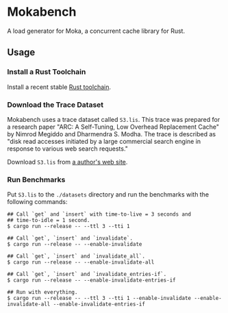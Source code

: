 # Mokabench

A load generator for Moka, a concurrent cache library for Rust.

## Usage

### Install a Rust Toolchain

Install a recent stable [Rust toolchain][rustup].

### Download the Trace Dataset

Mokabench uses a trace dataset called `S3.lis`. This trace was prepared for a research
paper "ARC: A Self-Tuning, Low Overhead Replacement Cache" by Nimrod Megiddo and
Dharmendra S. Modha. The trace is described as "disk read accesses initiated by a
large commercial search engine in response to various web search requests."

Download `S3.lis` from [a author's web site][arc-paper-site].

### Run Benchmarks

Put `S3.lis` to the `./datasets` directory and run the benchmarks with the following
commands:

```console
## Call `get` and `insert` with time-to-live = 3 seconds and
## time-to-idle = 1 second.
$ cargo run --release -- --ttl 3 --tti 1

## Call `get`, `insert` and `invalidate`.
$ cargo run --release -- --enable-invalidate

## Call `get`, `insert` and `invalidate_all`.
$ cargo run --release -- --enable-invalidate-all

## Call `get`, `insert` and `invalidate_entries-if`.
$ cargo run --release -- --enable-invalidate-entries-if

## Run with everything.
$ cargo run --release -- --ttl 3 --tti 1 --enable-invalidate --enable-invalidate-all --enable-invalidate-entries-if
```

[arc-paper-site]: https://researcher.watson.ibm.com/researcher/view_person_subpage.php?id=4700
[rustup]: https://rustup.rs
